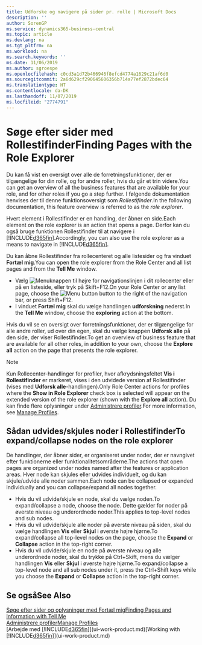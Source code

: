 ```yaml
---
title: Udforske og navigere på sider pr. rolle | Microsoft Docs
description: ''
author: SorenGP
ms.service: dynamics365-business-central
ms.topic: article
ms.devlang: na
ms.tgt_pltfrm: na
ms.workload: na
ms.search.keywords: ''
ms.date: 11/06/2019
ms.author: sgroespe
ms.openlocfilehash: c0cd3a1d72b466946f8efcd4774a1629c21af6d0
ms.sourcegitcommit: 2a6d629cf290645606356b714a77ef2872bdec64
ms.translationtype: HT
ms.contentlocale: da-DK
ms.lasthandoff: 11/07/2019
ms.locfileid: "2774791"
---
```

# <a name="finding-pages-with-the-role-explorer"></a><span data-ttu-id="92452-102">Søge efter sider med Rollestifinder</span><span class="sxs-lookup"><span data-stu-id="92452-102">Finding Pages with the Role Explorer</span></span>
<span data-ttu-id="92452-103">Du kan få vist en oversigt over alle de forretningsfunktioner, der er tilgængelige for din rolle, og for andre roller, hvis du går et trin videre.</span><span class="sxs-lookup"><span data-stu-id="92452-103">You can get an overview of all the business features that are available for your role, and for other roles if you go a step further.</span></span> <span data-ttu-id="92452-104">I følgende dokumentation henvises der til denne funktionsoversigt som *Rollestifinder*.</span><span class="sxs-lookup"><span data-stu-id="92452-104">In the following documentation, this feature overview is referred to as the *role explorer*.</span></span>

<span data-ttu-id="92452-105">Hvert element i Rollestifinder er en handling, der åbner en side.</span><span class="sxs-lookup"><span data-stu-id="92452-105">Each element on the role explorer is an action that opens a page.</span></span> <span data-ttu-id="92452-106">Derfor kan du også bruge funktionen Rollestifinder til at navigere i [!INCLUDE[d365fin](includes/d365fin_md.md)].</span><span class="sxs-lookup"><span data-stu-id="92452-106">Accordingly, you can also use the role explorer as a means to navigate in [!INCLUDE[d365fin](includes/d365fin_md.md)].</span></span>

<span data-ttu-id="92452-107">Du kan åbne Rollestifinder fra rollecenteret og alle listesider og fra vinduet **Fortæl mig**.</span><span class="sxs-lookup"><span data-stu-id="92452-107">You can open the role explorer from the Role Center and all list pages and from the **Tell Me** window.</span></span>

- <span data-ttu-id="92452-108">Vælg ![Menuknappen](media/ui_menu_button.png "Menuknap") til højre for navigationslinjen i dit rollecenter eller på en listeside, eller tryk på Skift+F12.</span><span class="sxs-lookup"><span data-stu-id="92452-108">On your Role Center or any list page, choose the ![Menu button](media/ui_menu_button.png "Menu button") button to the right of the navigation bar, or press Shift+F12.</span></span>
- <span data-ttu-id="92452-109">I vinduet **Fortæl mig** skal du vælge handlingen **udforskning** nederst.</span><span class="sxs-lookup"><span data-stu-id="92452-109">In the **Tell Me** window, choose the **exploring** action at the bottom.</span></span>

<span data-ttu-id="92452-110">Hvis du vil se en oversigt over forretningsfunktioner, der er tilgængelige for alle andre roller, ud over din egen, skal du vælge knappen **Udforsk alle** på den side, der viser Rollestifinder.</span><span class="sxs-lookup"><span data-stu-id="92452-110">To get an overview of business feature that are available for all other roles, in addition to your own, choose the **Explore all** action on the page that presents the role explorer.</span></span>

> [!NOTE]
> <span data-ttu-id="92452-111">Kun Rollecenter-handlinger for profiler, hvor afkrydsningsfeltet **Vis i Rollestifinder** er markeret, vises i den udvidede version af Rollestifinder (vises med **Udforsk alle**-handlingen).</span><span class="sxs-lookup"><span data-stu-id="92452-111">Only Role Center actions for profiles where the **Show in Role Explorer** check box is selected will appear on the extended version of the role explorer (shown with the **Explore all** action).</span></span> <span data-ttu-id="92452-112">Du kan finde flere oplysninger under [Administrere profiler](admin-users-profiles-roles.md).</span><span class="sxs-lookup"><span data-stu-id="92452-112">For more information, see [Manage Profiles](admin-users-profiles-roles.md).</span></span>

## <a name="to-expandcollapse-nodes-on-the-role-explorer"></a><span data-ttu-id="92452-113">Sådan udvides/skjules noder i Rollestifinder</span><span class="sxs-lookup"><span data-stu-id="92452-113">To expand/collapse nodes on the role explorer</span></span>
<span data-ttu-id="92452-114">De handlinger, der åbner sider, er organiseret under noder, der er navngivet efter funktionerne eller funktionalitetsområderne.</span><span class="sxs-lookup"><span data-stu-id="92452-114">The actions that open pages are organized under nodes named after the features or application areas.</span></span> <span data-ttu-id="92452-115">Hver node kan skjules eller udvides individuelt, og du kan skjule/udvide alle noder sammen.</span><span class="sxs-lookup"><span data-stu-id="92452-115">Each node can be collapsed or expanded individually and you can collapse/expand all nodes together.</span></span>

- <span data-ttu-id="92452-116">Hvis du vil udvide/skjule en node, skal du vælge noden.</span><span class="sxs-lookup"><span data-stu-id="92452-116">To expand/collapse a node, choose the node.</span></span> <span data-ttu-id="92452-117">Dette gælder for noder på øverste niveau og underordnede noder.</span><span class="sxs-lookup"><span data-stu-id="92452-117">This applies to top-level nodes and sub nodes.</span></span>
- <span data-ttu-id="92452-118">Hvis du vil udvide/skjule alle noder på øverste niveau på siden, skal du vælge handlingen **Vis** eller **Skjul** i øverste højre hjørne.</span><span class="sxs-lookup"><span data-stu-id="92452-118">To expand/collapse all top-level nodes on the page, choose the **Expand** or **Collapse** action in the top-right corner.</span></span>
- <span data-ttu-id="92452-119">Hvis du vil udvide/skjule en node på øverste niveau og alle underordnede noder, skal du trykke på Ctrl+Skift, mens du vælger handlingen **Vis** eller **Skjul** i øverste højre hjørne.</span><span class="sxs-lookup"><span data-stu-id="92452-119">To expand/collapse a top-level node and all sub nodes under it, press the Ctrl+Shift keys while you choose the **Expand** or **Collapse** action in the top-right corner.</span></span>

## <a name="see-also"></a><span data-ttu-id="92452-120">Se også</span><span class="sxs-lookup"><span data-stu-id="92452-120">See Also</span></span>
[<span data-ttu-id="92452-121">Søge efter sider og oplysninger med Fortæl mig</span><span class="sxs-lookup"><span data-stu-id="92452-121">Finding Pages and Information with Tell Me</span></span>](ui-search.md)  
[<span data-ttu-id="92452-122">Administrere profiler</span><span class="sxs-lookup"><span data-stu-id="92452-122">Manage Profiles</span></span>](admin-users-profiles-roles.md)  
<span data-ttu-id="92452-123">[Arbejde med [!INCLUDE[d365fin](includes/d365fin_md.md)]](ui-work-product.md)</span><span class="sxs-lookup"><span data-stu-id="92452-123">[Working with [!INCLUDE[d365fin](includes/d365fin_md.md)]](ui-work-product.md)</span></span>
